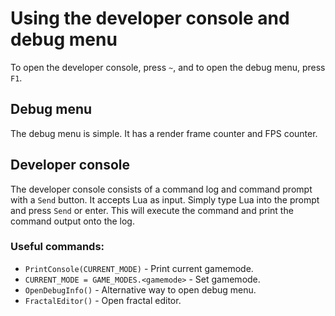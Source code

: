 # Using the developer console and debug menu
To open the developer console, press `~`, and to open the debug menu, press `F1`.

## Debug menu
The debug menu is simple. It has a render frame counter and FPS counter.

## Developer console
The developer console consists of a command log and command prompt with a `Send` button. It accepts Lua as input. Simply type Lua into the prompt and press `Send` or enter. This will execute the command and print the command output onto the log.
### Useful commands:
* `PrintConsole(CURRENT_MODE)` - Print current gamemode.
* `CURRENT_MODE = GAME_MODES.<gamemode>` - Set gamemode.
* `OpenDebugInfo()` - Alternative way to open debug menu.
* `FractalEditor()` - Open fractal editor.
